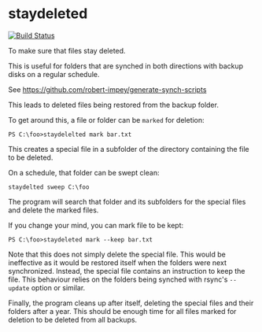 # staydeleted

[![Build Status](https://travis-ci.org/robert-impey/staydeleted.svg?branch=master)](https://travis-ci.org/robert-impey/staydeleted)

To make sure that files stay deleted.

This is useful for folders that are synched in both directions with backup disks on a regular schedule.

See https://github.com/robert-impey/generate-synch-scripts

This leads to deleted files being restored from the backup folder.

To get around this, a file or folder can be `marked` for deletion:

`PS C:\foo>staydelelted mark bar.txt`

This creates a special file in a subfolder of the directory containing the file to be deleted.

On a schedule, that folder can be swept clean:

`staydelted sweep C:\foo`

The program will search that folder and its subfolders for the special files and delete the marked files.

If you change your mind, you can mark file to be kept:

`PS C:\foo>staydeleted mark --keep bar.txt`

Note that this does not simply delete the special file.
This would be ineffective as it would be restored itself when the folders were next synchronized.
Instead, the special file contains an instruction to keep the file.
This behaviour relies on the folders being synched with rsync's `--update` option or similar.

Finally, the program cleans up after itself, deleting the special files and their folders after a year.
This should be enough time for all files marked for deletion to be deleted from all backups.
